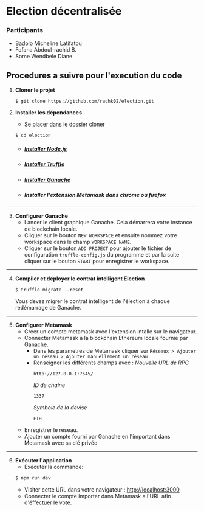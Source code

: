 # Election décentralisée
### Participants
- Badolo Micheline Latifatou
- Fofana Abdoul-rachid B.
- Some Wendbele Diane

## Procedures a suivre pour l'execution du code 

1. **Cloner le projet**
   ```
   $ git clone https://github.com/rachk02/election.git
   ```
2. **Installer les dépendances**
    
    * Se placer dans le dossier cloner
    ``` 
    $ cd election
    ```
    * ##### [Installer Node.js](https://github.com/Schniz/fnm#using-a-script-macoslinux)
    * ##### [Installer Truffle](https://trufflesuite.com/docs/truffle/how-to/install/)
    * ##### [Installer Ganache](https://trufflesuite.com/ganache/)
    * ##### Installer l'extension Metamask dans chrome ou firefox
***
3. **Configurer Ganache**
   * Lancer le client graphique Ganache. Cela démarrera votre instance de blockchain locale.
   * Cliquer sur le bouton `NEW WORKSPACE` et ensuite nommez votre workspace dans le champ `WORKSPACE NAME`.
   * Cliquer sur le bouton `ADD PROJECT` pour ajouter le fichier de configuration `truffle-config.js` du programme et par la suite cliquer sur le bouton `START` pour enregistrer le workspace.
***
4. **Compiler et déployer le contrat intelligent Election**
    ```
    $ truffle migrate --reset
    ```
    Vous devez migrer le contrat intelligent de l'élection à chaque redémarrage de Ganache.
***  
5. **Configurer Metamask**
    * Creer un compte metamask avec l'extension intalle sur le navigateur.
    * Connecter Metamask à la blockchain Ethereum locale fournie par Ganache.
        * Dans les parametres de Metamask cliquer sur `Réseaux > Ajouter un réseau > Ajouter manuellement un réseau`
        * Renseigner les différents champs avec :
            *Nouvelle URL de RPC*
            ```
            http://127.0.0.1:7545/
            ```
            *ID de chaîne*
            ```
            1337
            ```
            *Symbole de la devise*
            ```
            ETH
            ```
    * Enregistrer le réseau.
    * Ajouter un compte fourni par Ganache en l'important dans Metamask avec sa clé privée
***
6. **Exécuter l'application**
    * Exécuter la commande:
    ```bash
    $ npm run dev
    ```
    * Visiter cette URL dans votre navigateur : [http://localhost:3000](http://localhost:3000)
    * Connecter le compte importer dans Metamask a l'URL afin d'éffectuer le vote.
